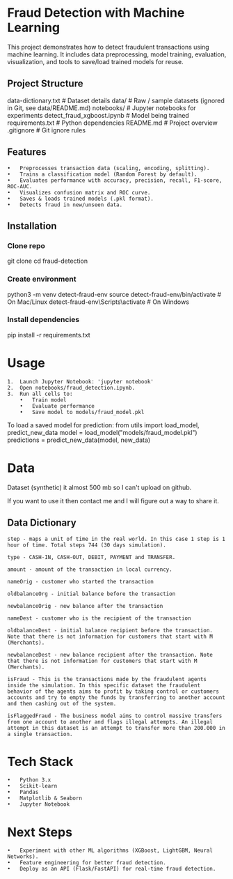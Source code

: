 # Fraud Detection with Machine Learning

This project demonstrates how to detect fraudulent transactions using machine learning. It includes data preprocessing, model training, evaluation, visualization, and tools to save/load trained models for reuse.


## Project Structure

data-dictionary.txt              # Dataset details
data/                            # Raw / sample datasets (ignored in Git, see data/README.md)
notebooks/                       # Jupyter notebooks for experiments
    detect_fraud_xgboost.ipynb   # Model being trained
requirements.txt                 # Python dependencies
README.md                        # Project overview
.gitignore                       # Git ignore rules


## Features

	•	Preprocesses transaction data (scaling, encoding, splitting).
	•	Trains a classification model (Random Forest by default).
	•	Evaluates performance with accuracy, precision, recall, F1-score, ROC-AUC.
	•	Visualizes confusion matrix and ROC curve.
	•	Saves & loads trained models (.pkl format).
	•	Detects fraud in new/unseen data.


## Installation

### Clone repo
git clone <your-repo-url>
cd fraud-detection

### Create environment
python3 -m venv detect-fraud-env
source detect-fraud-env/bin/activate   # On Mac/Linux
detect-fraud-env\Scripts\activate      # On Windows

### Install dependencies
pip install -r requirements.txt


# Usage

    1.	Launch Jupyter Notebook: 'jupyter notebook'
	2.	Open notebooks/fraud_detection.ipynb.
	3.	Run all cells to:
    	•	Train model
    	•	Evaluate performance
    	•	Save model to models/fraud_model.pkl

To load a saved model for prediction:
    from utils import load_model, predict_new_data
    model = load_model("models/fraud_model.pkl")
    predictions = predict_new_data(model, new_data)

# Data

Dataset (synthetic) it almost 500 mb so I can't upload on github.

If you want to use it then contact me and I will figure out a way to share it.

## Data Dictionary

    step - maps a unit of time in the real world. In this case 1 step is 1 hour of time. Total steps 744 (30 days simulation).

    type - CASH-IN, CASH-OUT, DEBIT, PAYMENT and TRANSFER.

    amount - amount of the transaction in local currency.

    nameOrig - customer who started the transaction

    oldbalanceOrg - initial balance before the transaction

    newbalanceOrig - new balance after the transaction

    nameDest - customer who is the recipient of the transaction

    oldbalanceDest - initial balance recipient before the transaction. Note that there is not information for customers that start with M (Merchants).

    newbalanceDest - new balance recipient after the transaction. Note that there is not information for customers that start with M (Merchants).

    isFraud - This is the transactions made by the fraudulent agents inside the simulation. In this specific dataset the fraudulent behavior of the agents aims to profit by taking control or customers accounts and try to empty the funds by transferring to another account and then cashing out of the system.

    isFlaggedFraud - The business model aims to control massive transfers from one account to another and flags illegal attempts. An illegal attempt in this dataset is an attempt to transfer more than 200.000 in a single transaction.


# Tech Stack

	•	Python 3.x
	•	Scikit-learn
	•	Pandas
	•	Matplotlib & Seaborn
	•	Jupyter Notebook


# Next Steps

	•	Experiment with other ML algorithms (XGBoost, LightGBM, Neural Networks).
	•	Feature engineering for better fraud detection.
	•	Deploy as an API (Flask/FastAPI) for real-time fraud detection.
